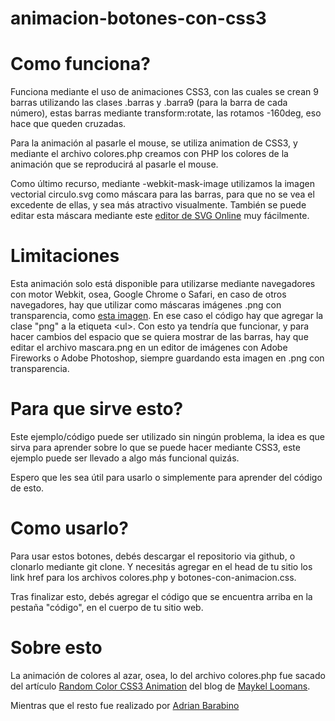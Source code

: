 animacion-botones-con-css3
==========================

Como funciona?
===================

	
Funciona mediante el uso de animaciones CSS3, con las cuales se crean 9 barras utilizando las clases .barras y .barra9 (para la barra de cada número), estas barras mediante transform:rotate, las rotamos -160deg, eso hace que queden cruzadas.



Para la animación al pasarle el mouse, se utiliza animation de CSS3, y mediante el archivo colores.php creamos con PHP los colores de la animación que se reproducirá al pasarle el mouse.



Como último recurso, mediante -webkit-mask-image utilizamos la imagen vectorial circulo.svg como máscara para las barras, para que no se vea el excedente de ellas, y sea más atractivo visualmente. También se puede editar esta máscara mediante este <a href="http://svg-edit.googlecode.com/svn/branches/2.6/editor/svg-editor.html" target="_blank">editor de SVG Online</a> muy fácilmente. 




Limitaciones
===================

Esta animación solo está disponible para utilizarse mediante navegadores con motor Webkit, osea, Google Chrome o Safari, en caso de otros navegadores, hay que utilizar como máscaras imágenes .png con transparencia, como <a href="mascara.png">esta imagen</a>.
En ese caso el código hay que agregar la clase "png" a la etiqueta &lt;ul&gt;. Con esto ya tendría que funcionar, y para hacer cambios del espacio que se quiera mostrar de las barras, hay que editar el archivo mascara.png en un editor de imágenes con Adobe Fireworks o Adobe Photoshop, siempre guardando esta imagen en .png con transparencia.


Para que sirve esto?
===================

Este ejemplo/código puede ser utilizado sin ningún problema, la idea es que sirva para aprender sobre lo que se puede hacer mediante CSS3, este ejemplo puede ser llevado a algo más funcional quizás.



Espero que les sea útil para usarlo o simplemente para aprender del código de esto.



Como usarlo?
===================


Para usar estos botones, debés descargar el repositorio via github, o clonarlo mediante git clone.
Y necesitás agregar en el head de tu sitio los link href para los archivos colores.php y botones-con-animacion.css.



Tras finalizar esto, debés agregar el código que se encuentra arriba en la pestaña "código", en el cuerpo de tu sitio web. 



Sobre esto
===================
La animación de colores al azar, osea, lo del archivo colores.php fue sacado del artículo <a href="http://miekd.com/articles/random-color-css3-animation/" target="_blank">Random Color CSS3 Animation</a> del blog de <a href="http://www.maykelloomans.com/" target="_blank">Maykel Loomans</a>.


Mientras que el resto fue realizado por <a href="http://www.adrianbarabino.com.ar">Adrian Barabino</a>

